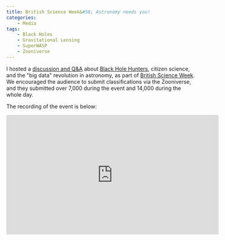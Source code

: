 ```yaml
---
title: British Science Week&#58; Astronomy needs you!
categories:
    - Media
tags:
    - Black Holes
    - Gravitational Lensing
    - SuperWASP
    - Zooniverse
---
```


I hosted a [discussion and Q&A](https://www.superwasp.org/britishscienceweek/) about [Black Hole Hunters](https://www.zooniverse.org/projects/hughdickinson/superwasp-black-hole-hunters), citizen science, and the "big data" revolution in astronomy, as part of [British Science Week](https://www.open.edu/openlearn/science-maths-technology/across-the-sciences/british-science-week). We encouraged the audience to submit classifications via the Zooniverse, and they submitted over 7,000 during the event and 14,000 during the whole day.

The recording of the event is below:

<iframe width="560" height="315" src="https://www.youtube-nocookie.com/embed/xKgf1p8lr5o" title="YouTube video player" frameborder="0" allow="accelerometer; autoplay; clipboard-write; encrypted-media; gyroscope; picture-in-picture" allowfullscreen></iframe>